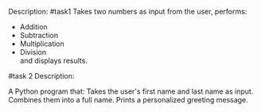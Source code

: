 Description:
#task1
Takes two numbers as input from the user, performs:
- Addition
- Subtraction
- Multiplication
- Division  
and displays results.

#task 2
Description:

A Python program that:
Takes the user's first name and last name as input.
Combines them into a full name.
Prints a personalized greeting message.